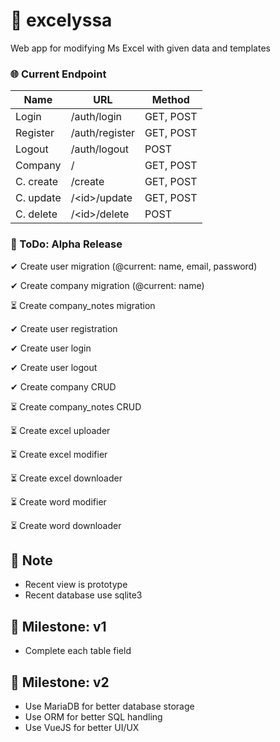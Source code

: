 # 💠 excelyssa 

Web app for modifying Ms Excel with given data and templates

### 🌐 Current Endpoint

| Name | URL | Method|
|------|-----|-----|
| Login | /auth/login | GET, POST|
| Register | /auth/register | GET, POST|
| Logout | /auth/logout | POST|
| Company | / | GET, POST|
| C. create | /create | GET, POST|
| C. update | /\<id\>/update | GET, POST|
| C. delete | /\<id\>/delete | POST|


### 📅 ToDo: Alpha Release
✔ Create user migration (@current: name, email, password)

✔ Create company migration (@current: name)

⏳ Create company_notes migration

✔ Create user registration

✔ Create user login

✔ Create user logout

✔ Create company CRUD

⏳ Create company_notes CRUD

⏳ Create excel uploader

⏳ Create excel modifier

⏳ Create excel downloader

⏳ Create word modifier

⏳ Create word downloader

## 📌 Note
- Recent view is prototype
- Recent database use sqlite3

## 🚀 Milestone: v1
- Complete each table field

## 🚀 Milestone: v2
- Use MariaDB for better database storage
- Use ORM for better SQL handling
- Use VueJS for better UI/UX